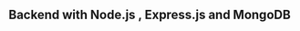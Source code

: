 Backend with Node.js , Express.js and MongoDB
----------------------------------------------------------------------------------------------
